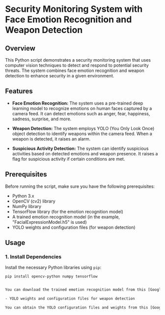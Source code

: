 # Security Monitoring System with Face Emotion Recognition and Weapon Detection

## Overview

This Python script demonstrates a security monitoring system that uses computer vision techniques to detect and respond to potential security threats. The system combines face emotion recognition and weapon detection to enhance security in a given environment.

## Features

- **Face Emotion Recognition:** The system uses a pre-trained deep learning model to recognize emotions on human faces captured by a camera feed. It can detect emotions such as anger, fear, happiness, sadness, surprise, and more.

- **Weapon Detection:** The system employs YOLO (You Only Look Once) object detection to identify weapons within the camera feed. When a weapon is detected, it raises an alarm.

- **Suspicious Activity Detection:** The system can identify suspicious activities based on detected emotions and weapon presence. It raises a flag for suspicious activity if certain conditions are met.

## Prerequisites

Before running the script, make sure you have the following prerequisites:

- Python 3.x
- OpenCV (cv2) library
- NumPy library
- TensorFlow library (for the emotion recognition model)
- A trained emotion recognition model (in the example, "FacialExpressionModel.h5" is used)
- YOLO weights and configuration files (for weapon detection)

## Usage

### 1. Install Dependencies

Install the necessary Python libraries using `pip`:

```bash
pip install opencv-python numpy tensorflow


You can download the trained emotion recognition model from this [Google Drive link](https://drive.google.com/drive/folders/1DtSixBhCt3Ac2IxRnLDiaWtLzimh7MGi?usp=sharing).

- YOLO weights and configuration files for weapon detection

You can obtain the YOLO configuration files and weights from this [Google Drive link](https://drive.google.com/drive/folders/1DtSixBhCt3Ac2IxRnLDiaWtLzimh7MGi?usp=sharing).

